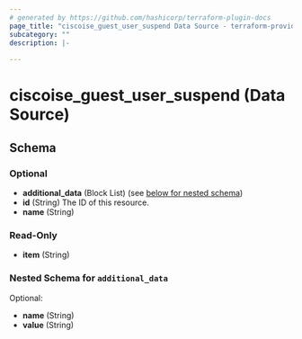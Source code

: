 ```yaml
---
# generated by https://github.com/hashicorp/terraform-plugin-docs
page_title: "ciscoise_guest_user_suspend Data Source - terraform-provider-ciscoise"
subcategory: ""
description: |-
  
---
```


# ciscoise_guest_user_suspend (Data Source)





<!-- schema generated by tfplugindocs -->
## Schema

### Optional

- **additional_data** (Block List) (see [below for nested schema](#nestedblock--additional_data))
- **id** (String) The ID of this resource.
- **name** (String)

### Read-Only

- **item** (String)

<a id="nestedblock--additional_data"></a>
### Nested Schema for `additional_data`

Optional:

- **name** (String)
- **value** (String)



